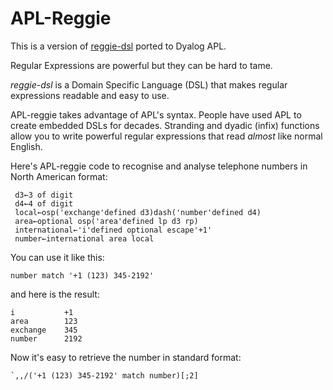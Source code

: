 # APL-Reggie



This is a version of [reggie-dsl]() ported to Dyalog APL.

Regular Expressions are powerful but they can be hard to tame.

*reggie-dsl* is a Domain Specific Language (DSL) that makes regular expressions readable
and easy to use.

APL-reggie takes advantage of APL's syntax. People have used APL to create embedded DSLs for decades.
Stranding and dyadic (infix) functions allow you to write powerful regular expressions that
read *almost* like normal English.

Here's APL-reggie code to recognise and analyse telephone numbers in
North American format:

     d3←3 of digit
     d4←4 of digit
     local←osp('exchange'defined d3)dash('number'defined d4)
     area←optional osp('area'defined lp d3 rp)
     international←'i'defined optional escape'+1'
     number←international area local
    
You can use it like this:
    
    number match '+1 (123) 345-2192'

and here is the result:
    
    i           +1
    area        123
    exchange    345
    number      2192
    
Now it's easy to retrieve the number in standard format:

    `,,/('+1 (123) 345-2192' match number)[;2]
    
